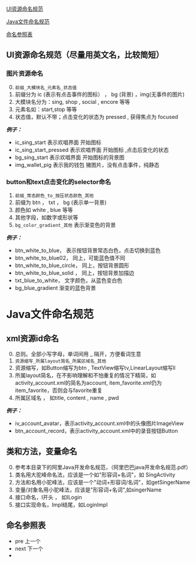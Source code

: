 [UI资源命名规范](#ui资源命名规范)

[Java文件命名规范](#java文件命名规范)

[命名参照表](#命名参照表)



## UI资源命名规范（尽量用英文名，比较简短）

### 图片资源命名
0. `前缀_大模块名_元素名_状态值`
1. 前缀分为 ic (表示有点击事件的图标） ， bg (背景) ，img(无事件的图片)
2. 大模块名分为：sing, shop , social , encore 等等
3. 元素名如：start,stop 等等
4. 状态值，默认不带；点击变化的状态为 pressed , 获得焦点为 focused 

***例子：*** 
- ic_sing_start 表示欢唱界面 开始图标
- ic_sing_start_pressed 表示欢唱界面 开始图标 ,点击后变化的状态
- bg_sing_start 表示欢唱界面 开始图标的背景图
- img_wallet_pig 表示我的钱包 猪图片，没有点击事件，纯静态


### button和text点击变化的selector命名
1. `前缀_常态颜色_to_按压状态颜色_其他`
2. 前缀为 btn ， txt ， bg (表示单一背景)
3. 颜色如 white , blue 等等
4. 其他字段，如数字或形状等
5. `bg_color_gradient_其他` 表示渐变色的背景

***例子：***
- btn_white_to_blue，     表示按钮背景常态白色，点击切换到蓝色
- btn_white_to_blue02，   同上，可能蓝色值不同
- btn_white_to_blue_circle，  同上，按钮背景圆形
- btn_white_to_blue_solid ，  同上，按钮背景加描边
- txt_blue_to_white，     文字颜色，从蓝色变白色
- bg_blue_gradient 渐变的蓝色背景




# Java文件命名规范

## xml资源id命名
0. 总则。全部小写字母，单词间用 _ 隔开，方便看词生意
00. `资源缩写_所属layout简名_所属区域名_其他`
1. 资源缩写，如Button缩写为btn , TextView缩写tv,LinearLayout缩写ll
2. 所属layout简名，在不影响理解和不怕重复的情况下精简，如activity_account.xml的简名为account, item_favorite.xml仍为item_favorite，否则会与favorite重复
3. 所属区域名 ， 如title, content , name , pwd 

***例子：***
- iv_account_avatar，表示activity_account.xml中的头像图片ImageView
- btn_account_record，表示activity_account.xml中的录音按钮Button


## 类和方法，变量命名
0. 参考本目录下的阿里Java开发命名规范，（阿里巴巴java开发命名规范.pdf）
1. 类名用大驼峰命名法，应该是一个如"形容词+名词"，如 SingActivity
2. 方法和名用小驼峰法，应该是一个"动词+形容词/名词"，如getSingerName
3. 变量/对象名用小驼峰法，应该是"形容词+名词",如singerName
4. 接口命名，I开头 ， 如ILogin
5. 接口实现命名，Impl结尾，如LoginImpl


## 命名参照表
- pre 上一个
- next 下一个
- 